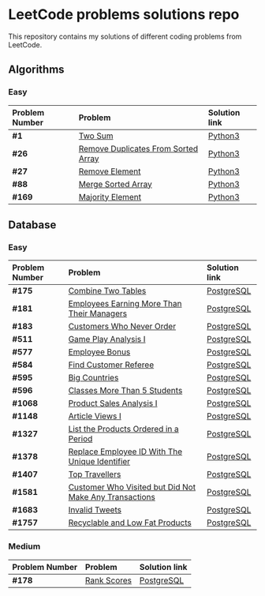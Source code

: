 # LeetCode problems solutions repo

This repository contains my solutions of different coding problems from LeetCode.

## Algorithms

### Easy

| Problem Number | Problem | Solution link | 
| :---------------------- | :---------------------- | :---------------------- | 
| **#1** | [Two Sum](https://leetcode.com/problems/two-sum/) | [Python3](Algorithms/Easy/two_sum.py) |
| **#26** | [Remove Duplicates From Sorted Array](https://leetcode.com/problems/remove-duplicates-from-sorted-array/) | [Python3](Algorithms/Easy/remove_duplicates_sorted.py) |
| **#27** | [Remove Element](https://leetcode.com/problems/remove-element/) | [Python3](Algorithms/Easy/remove_element.py) |
| **#88** | [Merge Sorted Array](https://leetcode.com/problems/merge-sorted-array/description/) | [Python3](Algorithms/Easy/merge_sorted.py) |
| **#169** | [Majority Element](https://leetcode.com/problems/majority-element/) | [Python3](Algorithms/Easy/majority_element.py) |


## Database

### Easy

| Problem Number | Problem | Solution link | 
| :---------------------- | :---------------------- | :---------------------- | 
| **#175** | [Combine Two Tables](https://leetcode.com/problems/combine-two-tables/) | [PostgreSQL](Database/Easy/combine_two_tables.sql) |
| **#181** | [Employees Earning More Than Their Managers](https://leetcode.com/problems/employees-earning-more-than-their-managers/) | [PostgreSQL](Database/Easy/employees_earning_more_than_managers.sql) |
| **#183** | [Customers Who Never Order](https://leetcode.com/problems/customers-who-never-order/) | [PostgreSQL](Database/Easy/customers_who_never_order.sql) |
| **#511** | [Game Play Analysis I](https://leetcode.com/problems/game-play-analysis-i/) | [PostgreSQL](Database/Easy/game_play_analysis_1.sql) |
| **#577** | [Employee Bonus](https://leetcode.com/problems/employee-bonus/) | [PostgreSQL](Database/Easy/employee_bonus.sql) |
| **#584** | [Find Customer Referee](https://leetcode.com/problems/find-customer-referee/) | [PostgreSQL](Database/Easy/find_customer_referee.sql) |
| **#595** | [Big Countries](https://leetcode.com/problems/big-countries/) | [PostgreSQL](Database/Easy/big_countries.sql) |
| **#596** | [Classes More Than 5 Students](https://leetcode.com/problems/classes-more-than-5-students/) | [PostgreSQL](Database/Easy/classes_more_than_five_students.sql) |
| **#1068** | [Product Sales Analysis I](https://leetcode.com/problems/product-sales-analysis-i/) | [PostgreSQL](Database/Easy/product_sales_analysis_1.sql) |
| **#1148** | [Article Views I](https://leetcode.com/problems/article-views-i/description/) | [PostgreSQL](Database/Easy/article_views_1.sql) |
| **#1327** | [List the Products Ordered in a Period](https://leetcode.com/problems/list-the-products-ordered-in-a-period/) | [PostgreSQL](Database/Easy/list_products_ordered_period.sql) |
| **#1378** | [Replace Employee ID With The Unique Identifier](https://leetcode.com/problems/replace-employee-id-with-the-unique-identifier/description/) | [PostgreSQL](Database/Easy/replace_employee_id.sql) |
| **#1407** | [Top Travellers](https://leetcode.com/problems/top-travellers/) | [PostgreSQL](Database/Easy/top_travellers.sql) |
| **#1581** | [Customer Who Visited but Did Not Make Any Transactions](https://leetcode.com/problems/customer-who-visited-but-did-not-make-any-transactions/) | [PostgreSQL](Database/Easy/customer_no_transactions.sql) |
| **#1683** | [Invalid Tweets](https://leetcode.com/problems/invalid-tweets/description/) | [PostgreSQL](Database/Easy/invalid_tweets.sql) |
| **#1757** | [Recyclable and Low Fat Products](https://leetcode.com/problems/recyclable-and-low-fat-products/description/) | [PostgreSQL](Database/Easy/rec_and_low.sql) |

### Medium

| Problem Number | Problem | Solution link | 
| :---------------------- | :---------------------- | :---------------------- | 
| **#178** | [Rank Scores](https://leetcode.com/problems/rank-scores/) | [PostgreSQL](Database/Medium/rank_scores.sql) |
